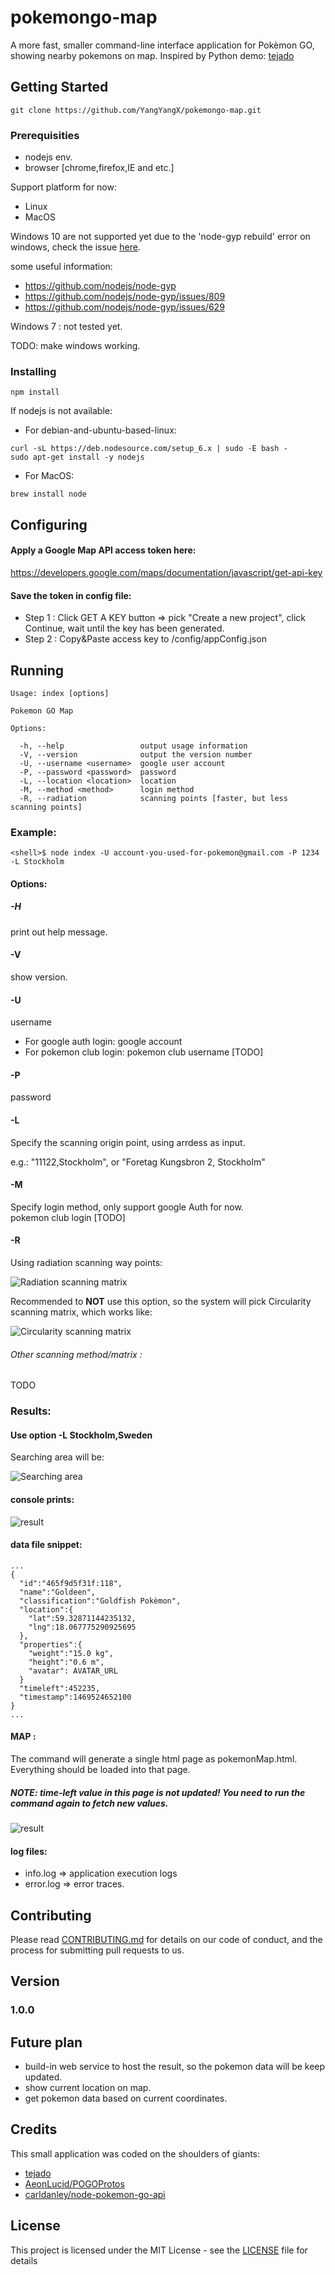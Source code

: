 # pokemongo-map

A more fast, smaller command-line interface application for Pokèmon GO, showing nearby pokemons on map. Inspired by Python demo: [tejado](https://github.com/tejado/pokemongo-api-demo)

## Getting Started

```
git clone https://github.com/YangYangX/pokemongo-map.git
```

### Prerequisities

* nodejs env.
* browser [chrome,firefox,IE and etc.]

Support platform for now:

* Linux
* MacOS


Windows 10 are not supported yet due to the 'node-gyp rebuild' error on windows, check the issue [here](https://github.com/nodejs/node-gyp/issues/629).<br>

some useful information:
* https://github.com/nodejs/node-gyp
* https://github.com/nodejs/node-gyp/issues/809
* https://github.com/nodejs/node-gyp/issues/629

Windows 7 : not tested yet.

TODO: make windows working.

### Installing

```
npm install
```

If nodejs is not available:
* For debian-and-ubuntu-based-linux:
```
curl -sL https://deb.nodesource.com/setup_6.x | sudo -E bash -
sudo apt-get install -y nodejs
```
* For MacOS:
```
brew install node
```

## Configuring

#### Apply a Google Map API access token here:
https://developers.google.com/maps/documentation/javascript/get-api-key

#### Save the token in config file:
* Step 1 : Click GET A KEY button => pick "Create a new project", click Continue, wait until the key has been generated.
* Step 2 : Copy&Paste access key to <repo>/config/appConfig.json

## Running

```
Usage: index [options]

Pokemon GO Map

Options:

  -h, --help                 output usage information
  -V, --version              output the version number
  -U, --username <username>  google user account
  -P, --password <password>  password
  -L, --location <location>  location
  -M, --method <method>      login method
  -R, --radiation            scanning points [faster, but less scanning points]
```

### Example:
```
<shell>$ node index -U account-you-used-for-pokemon@gmail.com -P 1234 -L Stockholm
```
#### Options:

##### -H

print out help message.

#### -V

show version.

#### -U

username
* For google auth login: google account
* For pokemon club login: pokemon club username [TODO]

#### -P

password

#### -L

Specify the scanning origin point, using arrdess as input.

e.g.: "11122,Stockholm", or "Foretag Kungsbron 2, Stockholm"

#### -M

Specify login method, only support google Auth for now.<br>
pokemon club login [TODO]

#### -R

Using radiation scanning way points:

![Radiation scanning matrix](https://s31.postimg.org/d3wdxs9jf/909a727e2a541bf8b722deaadad074c7f258ca22.jpg)

Recommended to **NOT** use this option, so the system will pick Circularity scanning matrix, which works like:

![Circularity scanning matrix](https://s32.postimg.org/dhc30x5tx/909a727e2a541bf8b722deaadad074c7f258ca23.jpg)

###### Other scanning method/matrix :
TODO

### Results:

#### Use option -L Stockholm,Sweden
Searching area will be:

![Searching area](https://s32.postimg.org/ueylld1bp/909a727e2a541bf8b722deaadad074c7f258ca19.jpg)


#### console prints:

![result](https://s31.postimg.org/dr4xyl297/909a727e2a541bf8b722deaadad074c7f258ca22.jpg)

#### data file snippet:

```
...
{
  "id":"465f9d5f31f:118",
  "name":"Goldeen",
  "classification":"Goldfish Pokèmon",
  "location":{
    "lat":59.32871144235132,
    "lng":18.067775290925695
  },
  "properties":{
    "weight":"15.0 kg",
    "height":"0.6 m",
    "avatar": AVATAR_URL
  }
  "timeleft":452235,
  "timestamp":1469524652100
}
...
```

#### **MAP** :
The command will generate a single html page as pokemonMap.html.
Everything should be loaded into that page.
##### NOTE: time-left value in this page is not updated! You need to run the command again to fetch new values.
![result](https://s31.postimg.org/72l3hmwqz/909a727e2a541bf8b722deaadad074c7f258ca19.png)

#### log files:

* info.log => application execution logs
* error.log => error traces.

## Contributing

Please read [CONTRIBUTING.md](CONTRIBUTING.md) for details on our code of conduct, and the process for submitting pull requests to us.

## Version

### 1.0.0

## Future plan

* build-in web service to host the result, so the pokemon data will be keep updated.
* show current location on map.
* get pokemon data based on current coordinates.

## Credits

This small application was coded on the shoulders of giants:
* [tejado](https://github.com/tejado/pokemongo-api-demo)
* [AeonLucid/POGOProtos](https://github.com/AeonLucid/POGOProtos)
* [carldanley/node-pokemon-go-api](https://github.com/carldanley/node-pokemon-go-api)

## License

This project is licensed under the MIT License - see the [LICENSE](LICENSE) file for details
